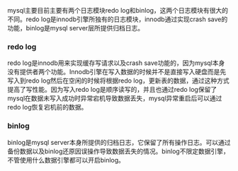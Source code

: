 mysql主要目前主要有两个日志模块redo log和binlog，这两个日志模块有很大的不同。redo log是innodb引擎所独有的日志模块，innodb通过实现crash save的功能，binlog是mysql server层所提供归档日志。
### redo log
 redo log是innodb用来实现缓存写请求以及crash save功能的，因为mysql本身没有提供者两个功能。Innodb引擎在写入数据的时候并不是直接写入硬盘而是先写入到redo log然后在空闲的时候将根据redo log，更新表的数据，通过这种方式提高了写性能。因为写入redo log是顺序读写的，并且也通过redo log保留了mysql在数据未写入成功时异常宕机导致数据丢失，mysql异常重启后可以通过redo log恢复宕机前的数据。
 ### binlog
 binlog是mysql server本身所提供的归档日志，它保留了所有操作日志。可以通过备份数据以及binlog还原因误操作导致数据丢失的情况。binlog不限定数据引擎，不管使用什么数据引擎都可以开启binlog。
 
<!--stackedit_data:
eyJoaXN0b3J5IjpbLTEzMTEyMTgwNywxMjMwNTYxNzQ0XX0=
-->